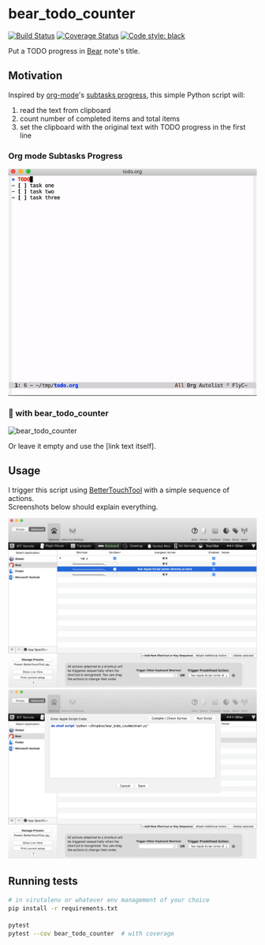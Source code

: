 # bear_todo_counter

[![Build Status](https://travis-ci.com/attomos/bear_todo_counter.svg?branch=master)](https://travis-ci.com/attomos/bear_todo_counter)
<a href='https://coveralls.io/github/attomos/bear_todo_counter?branch=master'><img src='https://coveralls.io/repos/github/attomos/bear_todo_counter/badge.svg?branch=master' alt='Coverage Status' /></a>
<a href="https://github.com/psf/black"><img alt="Code style: black" src="https://img.shields.io/badge/code%20style-black-000000.svg"></a>

Put a TODO progress in [Bear][bear] note's title.

## Motivation
Inspired by [org-mode][org-mode]'s [subtasks progress][org-mode-tasks], this simple Python script will:
1. read the text from clipboard
2. count number of completed items and total items
3. set the clipboard with the original text with TODO progress in the first line

### Org mode Subtasks Progress
![org-mode subtasks progress](./images/emacs.gif "org-mode subtasks progress")

### :bear: with bear_todo_counter
![bear_todo_counter](./images/bear.gif "bear_todo_counter")

Or leave it empty and use the [link text itself].


## Usage

I trigger this script using [BetterTouchTool][btt] with a simple sequence of actions.  
Screenshots below should explain everything.

![BTT Actions](./images/btt.png "BTT Actions")
![BTT Applescript](./images/btt2.png "BTT Applescript")


## Running tests
```bash
# in virutalenv or whatever env management of your choice
pip install -r requirements.txt

pytest
pytest --cov bear_todo_counter  # with coverage
```

[bear]: https://bear.app/
[org-mode]: https://orgmode.org/
[org-mode-tasks]: https://orgmode.org/manual/Breaking-down-tasks.html
[btt]: https://folivora.ai/
